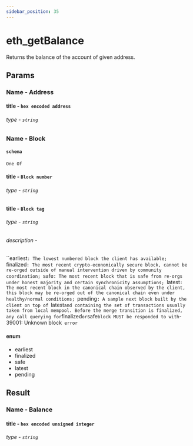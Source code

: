 ```yaml
---
sidebar_position: 35
---
```


# eth_getBalance

Returns the balance of the account of given address.

## Params

### Name - Address

#### title - `hex encoded address`
###### type - `string`

### Name - Block
#### `schema`
`One Of`
#### title - `Block number`
###### type - `string`

#### title - `Block tag`
###### type - `string`
###### description - 
``earliest`: The lowest numbered block the client has available; `finalized`: The most recent crypto-economically secure block, cannot be re-orged outside of manual intervention driven by community coordination; `safe`: The most recent block that is safe from re-orgs under honest majority and certain synchronicity assumptions; `latest`: The most recent block in the canonical chain observed by the client, this block may be re-orged out of the canonical chain even under healthy/normal conditions; `pending`: A sample next block built by the client on top of `latest` and containing the set of transactions usually taken from local mempool. Before the merge transition is finalized, any call querying for `finalized` or `safe` block MUST be responded to with `-39001: Unknown block` error`

#### enum
- earliest
- finalized
- safe
- latest
- pending


## Result

### Name - Balance

#### title - `hex encoded unsigned integer`
###### type - `string`
